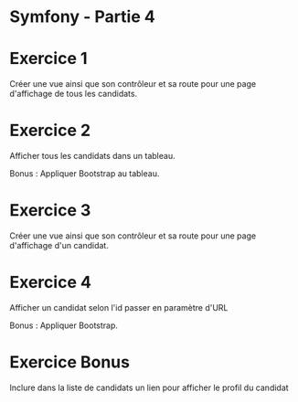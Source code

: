 # Symfony - Partie 4

# Exercice 1
Créer une vue ainsi que son contrôleur et sa route pour une page d'affichage de tous les candidats.

# Exercice 2
Afficher tous les candidats dans un tableau.

Bonus : Appliquer Bootstrap au tableau.

# Exercice 3
Créer une vue ainsi que son contrôleur et sa route pour une page d'affichage d'un candidat.

# Exercice 4
Afficher un candidat selon l'id passer en paramètre d'URL

Bonus : Appliquer Bootstrap.

# Exercice Bonus
Inclure dans la liste de candidats un lien pour afficher le profil du candidat
